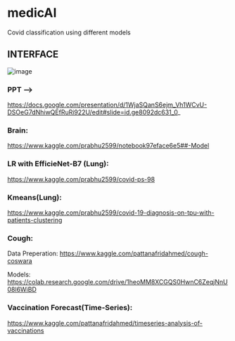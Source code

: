 # medicAI
Covid classification using different models 

## INTERFACE
![image](https://user-images.githubusercontent.com/68124256/129452868-62026d1c-f6f0-4438-908f-dfbfa4e0cc5c.png)

### PPT --> 
https://docs.google.com/presentation/d/1WjaSQanS6ejm_Vh1WCvU-DSOeG7dNhiwQEfRuRi922U/edit#slide=id.ge8092dc631_0_

### Brain: 
https://www.kaggle.com/prabhu2599/notebook97eface6e5##-Model

### LR with EfficieNet-B7 (Lung):
https://www.kaggle.com/prabhu2599/covid-ps-98

### Kmeans(Lung):
https://www.kaggle.com/prabhu2599/covid-19-diagnosis-on-tpu-with-patients-clustering

### Cough: 
Data Preperation: https://www.kaggle.com/pattanafridahmed/cough-coswara

Models: https://colab.research.google.com/drive/1heoMM8XCGQS0HwnC6ZeqjNnU08l6WiBD

### Vaccination Forecast(Time-Series):
https://www.kaggle.com/pattanafridahmed/timeseries-analysis-of-vaccinations

